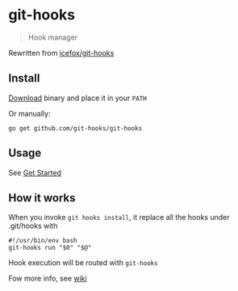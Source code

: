 # git-hooks

> Hook manager

Rewritten from [icefox/git-hooks](https://github.com/icefox/git-hooks)

## Install

[Download](https://github.com/git-hooks/git-hooks/releases) binary and place it in your `PATH`

Or manually:

    go get github.com/git-hooks/git-hooks

## Usage

See [Get Started](https://github.com/git-hooks/git-hooks/wiki/Get-Started)

## How it works

When you invoke `git hooks install`, it replace all the hooks under .git/hooks with

    #!/usr/bin/env bash
    git-hooks run "$0" "$@"

Hook execution will be routed with `git-hooks`

Fow more info, see [wiki](https://github.com/git-hooks/git-hooks/wiki)
